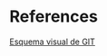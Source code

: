 # References

[Esquema visual de GIT](https://qph.fs.quoracdn.net/main-qimg-d151c0543baa145e6252c1ec95199963.webp)